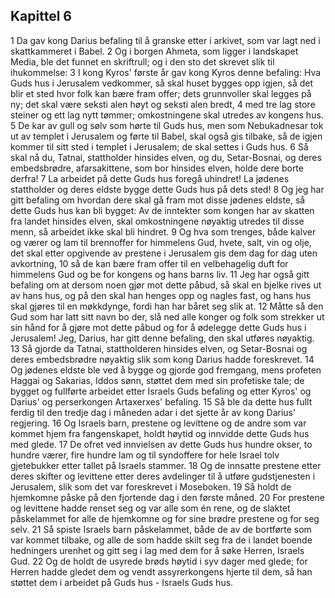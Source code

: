 ## Kapittel 6

1 Da gav kong Darius befaling til å granske etter i arkivet, som var lagt ned i skattkammeret i Babel.
2 Og i borgen Ahmeta, som ligger i landskapet Media, ble det funnet en skriftrull; og i den sto det skrevet slik til ihukommelse:
3 I kong Kyros' første år gav kong Kyros denne befaling: Hva Guds hus i Jerusalem vedkommer, så skal huset bygges opp igjen, så det blir et sted hvor folk kan bære fram offer; dets grunnvoller skal legges på ny; det skal være seksti alen høyt og seksti alen bredt,
4 med tre lag store steiner og ett lag nytt tømmer; omkostningene skal utredes av kongens hus.
5 De kar av gull og sølv som hørte til Guds hus, men som Nebukadnesar tok ut av templet i Jerusalem og førte til Babel, skal også gis tilbake, så de igjen kommer til sitt sted i templet i Jerusalem; de skal settes i Guds hus.
6 Så skal nå du, Tatnai, stattholder hinsides elven, og du, Setar-Bosnai, og deres embedsbrødre, afarsakittene, som bor hinsides elven, holde dere borte derfra!
7 La arbeidet på dette Guds hus foregå uhindret! La jødenes stattholder og deres eldste bygge dette Guds hus på dets sted!
8 Og jeg har gitt befaling om hvordan dere skal gå fram mot disse jødenes eldste, så dette Guds hus kan bli bygget: Av de inntekter som kongen har av skatten fra landet hinsides elven, skal omkostningene nøyaktig utredes til disse menn, så arbeidet ikke skal bli hindret.
9 Og hva som trenges, både kalver og værer og lam til brennoffer for himmelens Gud, hvete, salt, vin og olje, det skal etter opgivende av prestene i Jerusalem gis dem dag for dag uten avkortning,
10 så de kan bære fram offer til en velbehagelig duft for himmelens Gud og be for kongens og hans barns liv.
11 Jeg har også gitt befaling om at dersom noen gjør mot dette påbud, så skal en bjelke rives ut av hans hus, og på den skal han henges opp og nagles fast, og hans hus skal gjøres til en møkkdynge, fordi han har båret seg slik at.
12 Måtte så den Gud som har latt sitt navn bo der, slå ned alle konger og folk som strekker ut sin hånd for å gjøre mot dette påbud og for å ødelegge dette Guds hus i Jerusalem! Jeg, Darius, har gitt denne befaling, den skal utføres nøyaktig.
13 Så gjorde da Tatnai, stattholderen hinsides elven, og Setar-Bosnai og deres embedsbrødre nøyaktig slik som kong Darius hadde foreskrevet.
14 Og jødenes eldste ble ved å bygge og gjorde god fremgang, mens profeten Haggai og Sakarias, Iddos sønn, støttet dem med sin profetiske tale; de bygget og fullførte arbeidet etter Israels Guds befaling og etter Kyros' og Darius' og perserkongen Artaxerxes' befaling.
15 Så ble da dette hus fullt ferdig til den tredje dag i måneden adar i det sjette år av kong Darius' regjering.
16 Og Israels barn, prestene og levittene og de andre som var kommet hjem fra fangenskapet, holdt høytid og innvidde dette Guds hus med glede.
17 De ofret ved innvielsen av dette Guds hus hundre okser, to hundre værer, fire hundre lam og til syndoffere for hele Israel tolv gjetebukker etter tallet på Israels stammer.
18 Og de innsatte prestene etter deres skifter og levittene etter deres avdelinger til å utføre gudstjenesten i Jerusalem, slik som det var foreskrevet i Moseboken.
19 Så holdt de hjemkomne påske på den fjortende dag i den første måned.
20 For prestene og levittene hadde renset seg og var alle som én rene, og de slaktet påskelammet for alle de hjemkomne og for sine brødre prestene og for seg selv.
21 Så spiste Israels barn påskelammet, både de av de bortførte som var kommet tilbake, og alle de som hadde skilt seg fra de i landet boende hedningers urenhet og gitt seg i lag med dem for å søke Herren, Israels Gud.
22 Og de holdt de usyrede brøds høytid i syv dager med glede; for Herren hadde gledet dem og vendt assyrerkongens hjerte til dem, så han støttet dem i arbeidet på Guds hus - Israels Guds hus.
